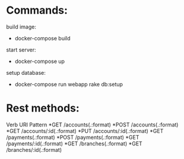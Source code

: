 # Commands:

build image:<br/>
* docker-compose build<br/>

start server:<br/>
* docker-compose up<br/>

setup database:<br/>
* docker-compose run webapp rake db:setup

# Rest methods:
Verb	URI Pattern
*GET	/accounts(.:format)
*POST	/accounts(.:format)
*GET	/accounts/:id(.:format)
*PUT	/accounts/:id(.:format)
*GET	/payments(.:format)
*POST	/payments(.:format)
*GET	/payments/:id(.:format)
*GET	/branches(.:format)
*GET	/branches/:id(.:format)
